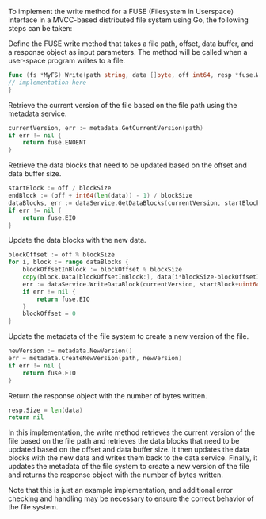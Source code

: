 To implement the write method for a FUSE (Filesystem in Userspace) interface in a MVCC-based distributed file system
using Go, the following steps can be taken:

Define the FUSE write method that takes a file path, offset, data buffer, and a response object as input parameters. The
method will be called when a user-space program writes to a file.

```go
func (fs *MyFS) Write(path string, data []byte, off int64, resp *fuse.WriteResponse, intr fs.Intr) fuse.Error {
// implementation here
}
```

Retrieve the current version of the file based on the file path using the metadata service.

```go
currentVersion, err := metadata.GetCurrentVersion(path)
if err != nil {
    return fuse.ENOENT  
}
```

Retrieve the data blocks that need to be updated based on the offset and data buffer size.

```go
startBlock := off / blockSize
endBlock := (off + int64(len(data)) - 1) / blockSize
dataBlocks, err := dataService.GetDataBlocks(currentVersion, startBlock, endBlock)
if err != nil {
    return fuse.EIO
}
```

Update the data blocks with the new data.

```go
blockOffset := off % blockSize
for i, block := range dataBlocks {
    blockOffsetInBlock := blockOffset % blockSize
    copy(block.Data[blockOffsetInBlock:], data[i*blockSize-blockOffsetInBlock:])
    err := dataService.WriteDataBlock(currentVersion, startBlock+uint64(i), block)
    if err != nil {
        return fuse.EIO
    }
    blockOffset = 0
}
```

Update the metadata of the file system to create a new version of the file.

```go
newVersion := metadata.NewVersion()
err = metadata.CreateNewVersion(path, newVersion)
if err != nil {
    return fuse.EIO
}
```

Return the response object with the number of bytes written.

```go
resp.Size = len(data)
return nil
```

In this implementation, the write method retrieves the current version of the file based on the file path and retrieves
the data blocks that need to be updated based on the offset and data buffer size. It then updates the data blocks with
the new data and writes them back to the data service. Finally, it updates the metadata of the file system to create a
new version of the file and returns the response object with the number of bytes written.

Note that this is just an example implementation, and additional error checking and handling may be necessary to ensure
the correct behavior of the file system.
